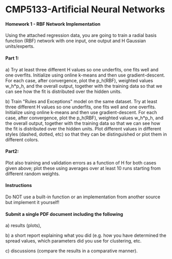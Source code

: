 # CMP5133-Artificial Neural Networks
#### Homework 1 - RBF Network Implementation

Using the attached regression data, you are going to train a radial basis function (RBF) network with one input, one output and H Gaussian units/experts.

#### Part 1:
a) Try at least three different H values so one underfits, one fits well and one overfits. 
Initialize using online k-means and then use gradient-descent.
For each case, after convergence, plot the p_h(RBF), weighted values w_h*p_h, and the overall output, together 
with the training data so that we can see how the fit is distributed  over the hidden units.

b) Train "Rules and Exceptions" model on the same dataset. Try at least three different H values so one underfits, 
one fits well and one overfits.
Initialize using online k-means and then use  gradient-descent. For each case, after convergence, plot the
p_h(RBF), weighted values w_h*p_h, and the overall output, together with the training data so that we can see how the fit is distributed 
over the hidden units.
Plot different values in different styles (dashed, dotted, etc) so that they can be distinguished or plot them in different colors.

#### Part2:
Plot also training and validation errors as a function of H for both cases given above; 
plot these using averages over at least 10 runs starting from different random weights.

#### Instructions

Do NOT use a built-in function or an implementation from another source but implement it yourself!


#### Submit a single PDF document including the following
a) results (plots),

b) a short report explaining what you did (e.g. how you have determined the spread values, which parameters did you use for clustering, etc.

c) discussions (compare the results in a comparative manner).
